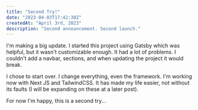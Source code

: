 ```yaml
---
title: "Second Try!"
date: "2023-04-03T17:42:30Z"
createdAt: "April 3rd, 2023"
description: "Second announcement. Second launch."
---
```


I'm making a big update.
I started this project using Gatsby which was helpful, but it wasn't customizable enough. It had a lot of problems. I couldn't add a navbar, sections, and when updating the project it would break.

I chose to start over. I change everything, even the framework. I'm working now with Next JS and TailwindCSS. It has made my life easier, not without its faults (I will be expanding on these at a later post).

For now I'm happy, this is a second try...